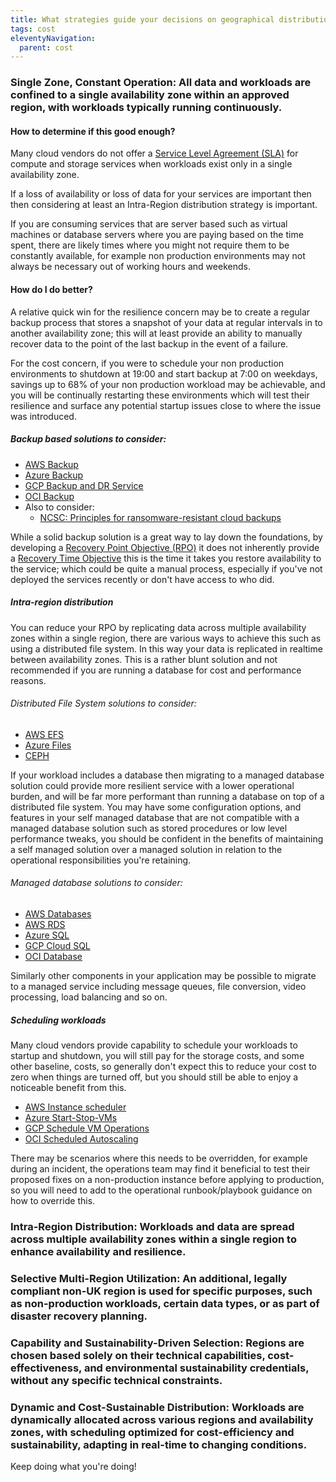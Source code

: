 ```yaml
---
title: What strategies guide your decisions on geographical distribution and operational management of cloud workloads and data storage?
tags: cost
eleventyNavigation:
  parent: cost
---
```


### **Single Zone, Constant Operation:** All data and workloads are confined to a single availability zone within an approved region, with workloads typically running continuously.

#### How to determine if this good enough?

Many cloud vendors do not offer a [Service Level Agreement (SLA)](https://en.wikipedia.org/wiki/Service-level_agreement) for compute and storage services when workloads exist only in a single availability zone.

If a loss of availability or loss of data for your services are important then then considering at least an Intra-Region distribution strategy is important.

If you are consuming services that are server based such as virtual machines or database servers where you are paying based on the time spent, there are likely times where you might not require them to be constantly available, for example non production environments may not always be necessary out of working hours and weekends.

#### How do I do better?

A relative quick win for the resilience concern may be to create a regular backup process that stores a snapshot of your data at regular intervals in to another availability zone; this will at least provide an ability to manually recover data to the point of the last backup in the event of a failure.

For the cost concern, if you were to schedule your non production environments to shutdown at 19:00 and start backup at 7:00 on weekdays, savings up to 68% of your non production workload may be achievable, and you will be continually restarting these environments which will test their resilience and surface any potential startup issues close to where the issue was introduced.

##### Backup based solutions to consider:

- [AWS Backup](https://aws.amazon.com/backup)
- [Azure Backup](https://azure.microsoft.com/en-gb/products/backup/)
- [GCP Backup and DR Service](https://cloud.google.com/backup-disaster-recovery)
- [OCI Backup](https://www.oracle.com/uk/cloud/backup-and-disaster-recovery/)
- Also to consider:
  - [NCSC: Principles for ransomware-resistant cloud backups](https://www.ncsc.gov.uk/guidance/principles-for-ransomware-resistant-cloud-backups)

While a solid backup solution is a great way to lay down the foundations, by developing a [Recovery Point Objective (RPO)](https://en.wikipedia.org/wiki/Disaster_recovery#Recovery_Point_Objective) it does not inherently provide a [Recovery Time Objective](https://en.wikipedia.org/wiki/Disaster_recovery#Recovery_Time_Objective) this is the time it takes you restore availability to the service; which could be quite a manual process, especially if you've not deployed the services recently or don't have access to who did.

##### Intra-region distribution

You can reduce your RPO by replicating data across multiple availability zones within a single region, there are various ways to achieve this such as using a distributed file system. In this way your data is replicated in realtime between availability zones. This is a rather blunt solution and not recommended if you are running a database for cost and performance reasons.

###### Distributed File System solutions to consider:

- [AWS EFS](https://aws.amazon.com/efs/)
- [Azure Files](https://azure.microsoft.com/en-gb/products/storage/files)
- [CEPH](https://ceph.io/)

If your workload includes a database then migrating to a managed database solution could provide more resilient service with a lower operational burden, and will be far more performant than running a database on top of a distributed file system.
You may have some configuration options, and features in your self managed database that are not compatible with a managed database solution such as stored procedures or low level performance tweaks, you should be confident in the benefits of maintaining a self managed solution over a managed solution in relation to the operational responsibilities you're retaining.

###### Managed database solutions to consider:

- [AWS Databases](https://aws.amazon.com/products/databases/)
- [AWS RDS](https://aws.amazon.com/rds/)
- [Azure SQL](https://azure.microsoft.com/en-gb/products/sql-database/)
- [GCP Cloud SQL](https://cloud.google.com/sql)
- [OCI Database](https://www.oracle.com/database/)

Similarly other components in your application may be possible to migrate to a managed service including message queues, file conversion, video processing, load balancing and so on.

##### Scheduling workloads

Many cloud vendors provide capability to schedule your workloads to startup and shutdown, you will still pay for the storage costs, and some other baseline, costs, so generally don't expect this to reduce your cost to zero when things are turned off, but you should still be able to enjoy a noticeable benefit from this.

- [AWS Instance scheduler](https://aws.amazon.com/solutions/implementations/instance-scheduler-on-aws/)
- [Azure Start-Stop-VMs](https://learn.microsoft.com/en-us/azure/azure-functions/start-stop-vms/overview)
- [GCP Schedule VM Operations](https://cloud.google.com/compute/docs/instances/schedule-instance-start-stop)
- [OCI Scheduled Autoscaling](https://docs.oracle.com/en-us/iaas/compute-cloud-at-customer/topics/compute/using-schedule-based-autoscaling.htm)

There may be scenarios where this needs to be overridden, for example during an incident, the operations team may find it beneficial to test their proposed fixes on a non-production instance before applying to production, so you will need to add to the operational runbook/playbook guidance on how to override this.

### **Intra-Region Distribution:** Workloads and data are spread across multiple availability zones within a single region to enhance availability and resilience.

### **Selective Multi-Region Utilization:** An additional, legally compliant non-UK region is used for specific purposes, such as non-production workloads, certain data types, or as part of disaster recovery planning.

### **Capability and Sustainability-Driven Selection:** Regions are chosen based solely on their technical capabilities, cost-effectiveness, and environmental sustainability credentials, without any specific technical constraints.

### **Dynamic and Cost-Sustainable Distribution:** Workloads are dynamically allocated across various regions and availability zones, with scheduling optimized for cost-efficiency and sustainability, adapting in real-time to changing conditions.

Keep doing what you're doing!
